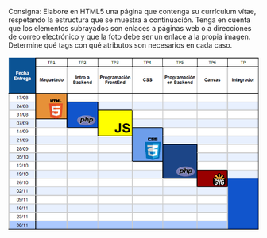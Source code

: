 Consigna: Elabore en HTML5 una página que contenga su currículum vítae, respetando la estructura que se muestra a continuación. 
Tenga en cuenta que los elementos subrayados son enlaces a páginas web o a direcciones de correo electrónico y que la foto debe 
ser un enlace a la propia imagen. Determine qué tags con qué atributos son necesarios en cada caso.
<br><br>
![alt tablaPunto7](https://github.com/ZabalaMariano/PAW-TP1/blob/master/7/tabla.png)
